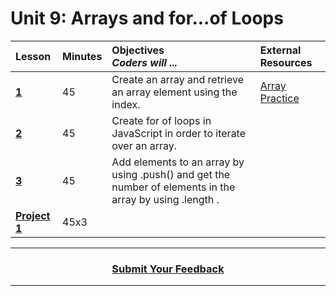# Unit 9: Arrays and for...of Loops

|Lesson|Minutes|Objectives <br> *Coders will ...*|External Resources
|:-------|:-------|:-------|:-------|
|[**1**](https://docs.google.com/presentation/d/1OV5SnWolQC3m48xlKkGvIH9zm7EULHjmvE5BoxtZrLo/edit#slide=id.g3c033d7c63_0_0)|45|Create an array and retrieve an array element using the index.|[Array Practice](https://popcode.org/?snapshot=9af5bd80-b651-4098-907d-f68af96b5d2a)|
|[**2**](https://docs.google.com/presentation/d/1AJEv5aRDvINIPo93EcPy35bXg98fC9ZzSDKflD2HLJ4/edit#slide=id.g1d0118cf2a_0_406)|45|Create for of loops in JavaScript in order to iterate over an array.|
|[**3**](https://docs.google.com/presentation/d/1KCRiROnCJz9SVlzYxuILaqeGPYgKgoHyMw61zm2ARBQ/edit#slide=id.g24c7339d71_0_167)|45|Add elements to an array by using .push() and get the number of elements in the array by using .length .|
|[**Project 1**](https://docs.google.com/presentation/d/1_I5c2qelCRsds4Lxc6qgVI07gUqo-4KOUBPB8LrdZHg/edit?usp=sharing)|45x3| 

----
<h3 align="center"><a href="https://docs.google.com/forms/d/e/1FAIpQLSeLpI-m6UKvIxk97F8R1iidFRaYXJ3dfcUuIjx2Pz0WMfO1SA/viewform">Submit Your Feedback</a>  </h3>

----
